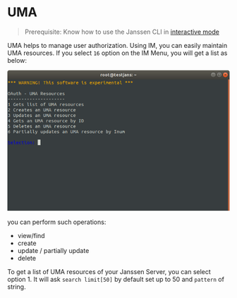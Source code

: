 # UMA

> Prerequisite: Know how to use the Janssen CLI in [interactive mode](im-index.md)

UMA helps to manage user authorization. Using IM, you can easily maintain UMA resources. If you select `16` option on the IM Menu, you will get a list as below:

![](../../../img/image-im-uma-menu-03042021.png)

you can perform such operations:
- view/find
- create
- update / partially update
- delete

To get a list of UMA resources of your Janssen Server, you can select option 1.
It will ask `search limit[50]` by default set up to 50 and `pattern` of string.


